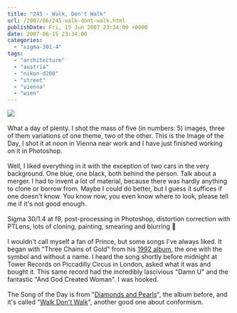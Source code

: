 ```yaml
---
title: "245 - Walk, Don't Walk"
url: /2007/06/245-walk-dont-walk.html
publishDate: Fri, 15 Jun 2007 23:34:00 +0000
date: 2007-06-15 23:34:00
categories: 
  - "sigma-301-4"
tags: 
  - "architecture"
  - "austria"
  - "nikon-d200"
  - "street"
  - "vienna"
  - "wien"
---
```

<a href="https://d25zfm9zpd7gm5.cloudfront.net/1200x1200/2007/20070615_122330_ps.jpg"><img src="https://d25zfm9zpd7gm5.cloudfront.net/0600x0600/2007/20070615_122330_ps.jpg"/></a><br/><br/>What a day of plenty. I shot the mass of five (in numbers: 5) images, three of them variations of one theme, two of the other. This is the Image of the Day, I shot it at noon in Vienna near work and I have just finished working on it in Photoshop. <br/><br/>Well, I liked everything in it with the exception of two cars in the very background. One blue, one black, both behind the person. Talk about a merger. I had to invent a lot of material, because there was hardly anything to clone or borrow from. Maybe I could do better, but I guess it suffices if one doesn't know. You know now, you even know where to look, please tell me if it's not good enough.<br/><br/>Sigma 30/1.4 at f8, post-processing in Photoshop, distortion correction with PTLens, lots of cloning, painting, smearing and blurring 🙂<br/><br/>I wouldn't call myself a fan of Prince, but some songs I've always liked. It began with "Three Chains of Gold" from his <a href="http://www.amazon.com/Prince-New-Power-Generation/dp/B000006L4R" target="_blank">1992 album</a>, the one with the symbol and without a name. I heard the song shortly before midnight at Tower Records on Piccadilly Circus in London, asked what it was and bought it. This same record had the incredibly lascivious "Damn U" and the fantastic "And God Created Woman". I was hooked.<br/><br/>The Song of the Day is from "<a href="http://www.amazon.com/Diamonds-Pearls-Prince-Power-Generation/dp/B000002L8Z" target="_blank">Diamonds and Pearls</a>", the album before, and it's called "<a href="http://www.lyricsfreak.com/p/prince/walk+dont+walk_20111084.html" target="_blank">Walk Don't Walk</a>", another good one about conformism.
